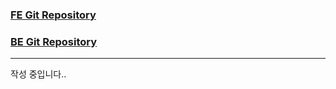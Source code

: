 ### [FE Git Repository](https://github.com/hbu-likelion-12-1/webloom-web-app)
### [BE Git Repository](https://github.com/hbu-likelion-12-1/webloom-api)

---

작성 중입니다..
 